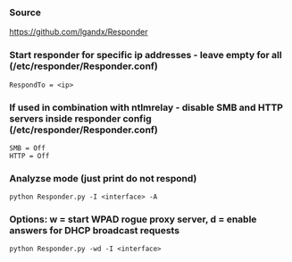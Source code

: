 ### Source
https://github.com/lgandx/Responder

### Start responder for specific ip addresses - leave empty for all (/etc/responder/Responder.conf)
```
RespondTo = <ip>
```

### If used in combination with ntlmrelay - disable SMB and HTTP servers inside responder config (/etc/responder/Responder.conf)
```
SMB = Off
HTTP = Off
```

### Analyzse mode (just print do not respond) 
```
python Responder.py -I <interface> -A
```

### Options: w = start WPAD rogue proxy server, d = enable answers for DHCP broadcast requests
```
python Responder.py -wd -I <interface>
```

